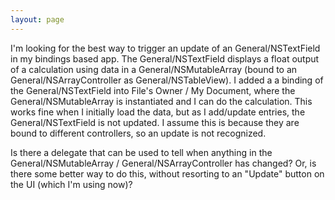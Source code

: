 ```yaml
---
layout: page
---
```




I'm looking for the best way to trigger an update of an General/NSTextField in my bindings based app.  The General/NSTextField displays a float output of a calculation using data in a General/NSMutableArray (bound to an General/NSArrayController as General/NSTableView).     I added a a binding of the General/NSTextField into File's Owner / My Document, where the General/NSMutableArray is instantiated and I can do the calculation.   This works fine when I initially load the data, but as I add/update entries, the General/NSTextField is not updated.    I assume this is because they are bound to different controllers, so an update is not recognized.  


Is there a delegate that can be used to tell when anything in the General/NSMutableArray / General/NSArrayController has changed?    Or, is there some better way to do this, without resorting to an "Update" button on the UI (which I'm using now)?